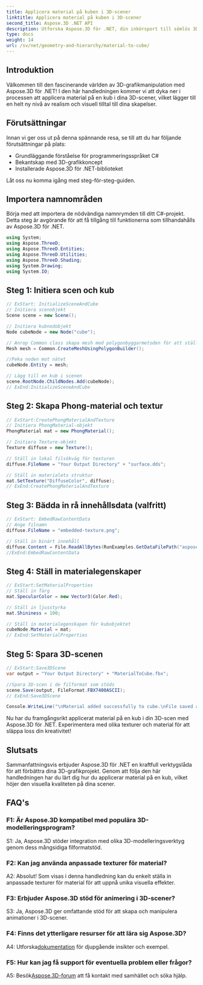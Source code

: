 ```yaml
---
title: Applicera material på kuben i 3D-scener
linktitle: Applicera material på kuben i 3D-scener
second_title: Aspose.3D .NET API
description: Utforska Aspose.3D för .NET, din inkörsport till sömlös 3D-grafikmanipulation. Applicera material utan ansträngning, förbättra realismen och lyfta dina projekt.
type: docs
weight: 14
url: /sv/net/geometry-and-hierarchy/material-to-cube/
---
```

## Introduktion

Välkommen till den fascinerande världen av 3D-grafikmanipulation med Aspose.3D för .NET! I den här handledningen kommer vi att dyka ner i processen att applicera material på en kub i dina 3D-scener, vilket lägger till en helt ny nivå av realism och visuell tilltal till dina skapelser.

## Förutsättningar

Innan vi ger oss ut på denna spännande resa, se till att du har följande förutsättningar på plats:

- Grundläggande förståelse för programmeringsspråket C#
- Bekantskap med 3D-grafikkoncept
- Installerade Aspose.3D för .NET-biblioteket

Låt oss nu komma igång med steg-för-steg-guiden.

## Importera namnområden

Börja med att importera de nödvändiga namnrymden till ditt C#-projekt. Detta steg är avgörande för att få tillgång till funktionerna som tillhandahålls av Aspose.3D för .NET.

```csharp
using System;
using Aspose.ThreeD;
using Aspose.ThreeD.Entities;
using Aspose.ThreeD.Utilities;
using Aspose.ThreeD.Shading;
using System.Drawing;
using System.IO;
```

## Steg 1: Initiera scen och kub

```csharp
// ExStart: InitializeSceneAndCube
// Initiera scenobjekt
Scene scene = new Scene();

// Initiera kubnodobjekt
Node cubeNode = new Node("cube");

// Anrop Common class skapa mesh med polygonbyggarmetoden för att ställa in mesh-instans
Mesh mesh = Common.CreateMeshUsingPolygonBuilder();

//Peka noden mot nätet
cubeNode.Entity = mesh;

// Lägg till en kub i scenen
scene.RootNode.ChildNodes.Add(cubeNode);
// ExEnd:InitializeSceneAndCube
```

## Steg 2: Skapa Phong-material och textur

```csharp
// ExStart:CreatePhongMaterialAndTexture
// Initiera PhongMaterial-objekt
PhongMaterial mat = new PhongMaterial();

// Initiera Texture-objekt
Texture diffuse = new Texture();

// Ställ in lokal filsökväg för texturen
diffuse.FileName = "Your Output Directory" + "surface.dds";

// Ställ in materialets struktur
mat.SetTexture("DiffuseColor", diffuse);
// ExEnd:CreatePhongMaterialAndTexture
```

## Steg 3: Bädda in rå innehållsdata (valfritt)

```csharp
// ExStart: EmbedRawContentData
// Ange filnamn
diffuse.FileName = "embedded-texture.png";

// Ställ in binärt innehåll
diffuse.Content = File.ReadAllBytes(RunExamples.GetDataFilePath("aspose-logo.jpg"));
//ExEnd:EmbedRawContentData
```

## Steg 4: Ställ in materialegenskaper

```csharp
// ExStart:SetMaterialProperties
// Ställ in färg
mat.SpecularColor = new Vector3(Color.Red);

// Ställ in ljusstyrka
mat.Shininess = 100;

// Ställ in materialegenskapen för kubobjektet
cubeNode.Material = mat;
// ExEnd:SetMaterialProperties
```

## Steg 5: Spara 3D-scenen

```csharp
// ExStart:Save3DScene
var output = "Your Output Directory" + "MaterialToCube.fbx";

//Spara 3D-scen i de filformat som stöds
scene.Save(output, FileFormat.FBX7400ASCII);
// ExEnd:Save3DScene

Console.WriteLine("\nMaterial added successfully to cube.\nFile saved at " + output);
```

Nu har du framgångsrikt applicerat material på en kub i din 3D-scen med Aspose.3D för .NET. Experimentera med olika texturer och material för att släppa loss din kreativitet!

## Slutsats

Sammanfattningsvis erbjuder Aspose.3D för .NET en kraftfull verktygslåda för att förbättra dina 3D-grafikprojekt. Genom att följa den här handledningen har du lärt dig hur du applicerar material på en kub, vilket höjer den visuella kvaliteten på dina scener.

## FAQ's

### F1: Är Aspose.3D kompatibel med populära 3D-modelleringsprogram?

S1: Ja, Aspose.3D stöder integration med olika 3D-modelleringsverktyg genom dess mångsidiga filformatstöd.

### F2: Kan jag använda anpassade texturer för material?

A2: Absolut! Som visas i denna handledning kan du enkelt ställa in anpassade texturer för material för att uppnå unika visuella effekter.

### F3: Erbjuder Aspose.3D stöd för animering i 3D-scener?

S3: Ja, Aspose.3D ger omfattande stöd för att skapa och manipulera animationer i 3D-scener.

### F4: Finns det ytterligare resurser för att lära sig Aspose.3D?

 A4: Utforska[dokumentation](https://reference.aspose.com/3d/net/) för djupgående insikter och exempel.

### F5: Hur kan jag få support för eventuella problem eller frågor?

A5: Besök[Aspose.3D-forum](https://forum.aspose.com/c/3d/18) att få kontakt med samhället och söka hjälp.